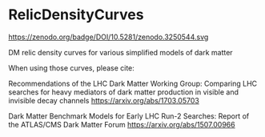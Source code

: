 # RelicDensityCurves

https://zenodo.org/badge/DOI/10.5281/zenodo.3250544.svg

DM relic density curves for various simplified models of dark matter

When using those curves, please cite: 

Recommendations of the LHC Dark Matter Working Group: Comparing LHC searches for heavy mediators of dark matter production in visible and invisible decay channels
https://arxiv.org/abs/1703.05703

Dark Matter Benchmark Models for Early LHC Run-2 Searches: Report of the ATLAS/CMS Dark Matter Forum
https://arxiv.org/abs/1507.00966
